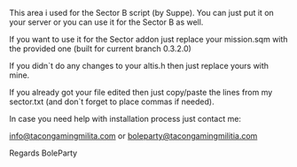 This area i used for the Sector B script (by Suppe). You can just put it on your server or you can use it for the Sector B as well.

If you want to use it for the Sector addon just replace your mission.sqm with the provided one (built for current branch 0.3.2.0)

If you didn`t do any changes to your altis.h then just replace yours with mine.


If you already got your file edited then just copy/paste the lines from my sector.txt (and don`t forget to place commas if needed).

In case you need help with installation process just contact me:

info@tacongamingmilita.com or boleparty@tacongamingmilitia.com

Regards
BoleParty
